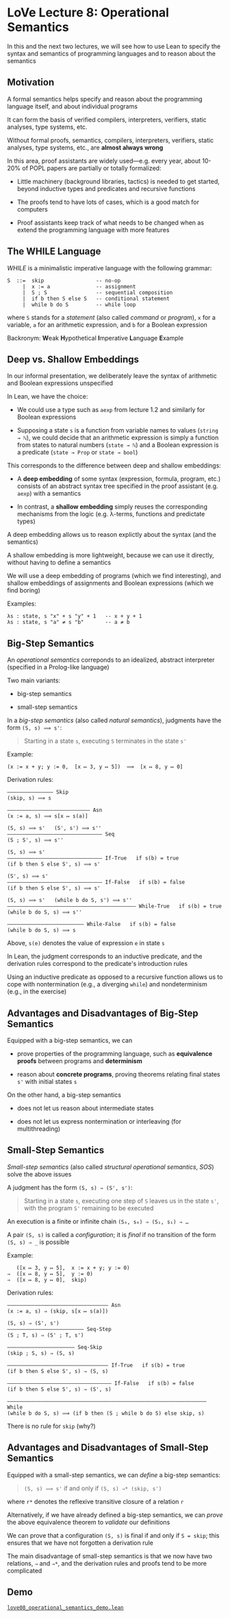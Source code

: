 # LoVe Lecture 8: Operational Semantics

In this and the next two lectures, we will see how to use Lean to specify the syntax and semantics of programming languages and to reason about the semantics


## Motivation

A formal semantics helps specify and reason about the programming language itself, and about individual programs

It can form the basis of verified compilers, interpreters, verifiers, static analyses, type systems, etc.

Without formal proofs, semantics, compilers, interpreters, verifiers, static analyses, type systems, etc., are **almost always wrong**

In this area, proof assistants are widely used—e.g. every year, about 10-20% of POPL papers are partially or totally formalized:

* Little machinery (background libraries, tactics) is needed to get started, beyond inductive types and predicates and recursive functions

* The proofs tend to have lots of cases, which is a good match for computers

* Proof assistants keep track of what needs to be changed when as extend the programming language with more features


## The WHILE Language

_WHILE_ is a minimalistic imperative language with the following grammar:

    S  ::=  skip                 -- no-op
         |  x := a               -- assignment
         |  S ; S                -- sequential composition
         |  if b then S else S   -- conditional statement
         |  while b do S         -- while loop

where `S` stands for a _statement_ (also called _command_ or _program_), `x` for a variable, `a` for an arithmetic expression, and `b` for a Boolean expression

Backronym: **W**eak **H**ypothetical **I**mperative **L**anguage **E**xample


## Deep vs. Shallow Embeddings

In our informal presentation, we deliberately leave the syntax of arithmetic and Boolean expressions unspecified

In Lean, we have the choice:

* We could use a type such as `aexp` from lecture 1.2 and similarly for Boolean expressions

* Supposing a state `s` is a function from variable names to values (`string → ℕ`), we could decide that an arithmetic expression is simply a function from states to natural numbers (`state → ℕ`) and a Boolean expression is a predicate (`state → Prop` or `state → bool`)

This corresponds to the difference between deep and shallow embeddings:

* A **deep embedding** of some syntax (expression, formula, program, etc.) consists of an abstract syntax tree specified in the proof assistant (e.g. `aexp`) with a semantics

* In contrast, a **shallow embedding** simply reuses the corresponding mechanisms from the logic (e.g. λ-terms, functions and predictate types)

A deep embedding allows us to reason explictly about the syntax (and the semantics)

A shallow embedding is more lightweight, because we can use it directly, without having to define a semantics

We will use a deep embedding of programs (which we find interesting), and shallow embeddings of assignments and Boolean expressions (which we find boring)

Examples:

    λs : state, s "x" + s "y" + 1   -- x + y + 1
    λs : state, s "a" ≠ s "b"       -- a ≠ b


## Big-Step Semantics

An _operational semantics_ correponds to an idealized, abstract interpreter (specified in a Prolog-like language)

Two main variants:

* big-step semantics

* small-step semantics

In a _big-step semantics_ (also called _natural semantics_), judgments have the form `(S, s) ⟹ s'`:

> Starting in a state `s`, executing `S` terminates in the state `s'`

Example:

    (x := x + y; y := 0,  [x ↦ 3, y ↦ 5])  ⟹  [x ↦ 8, y ↦ 0]

Derivation rules:

    ——————————————— Skip
    (skip, s) ⟹ s

    ——————————————————————————— Asn
    (x := a, s) ⟹ s[x ↦ s(a)]

    (S, s) ⟹ s'   (S', s') ⟹ s''
    ——————————————————————————————— Seq
    (S ; S', s) ⟹ s''

    (S, s) ⟹ s'
    ——————————————————————————————— If-True   if s(b) = true
    (if b then S else S', s) ⟹ s'

    (S', s) ⟹ s'
    ——————————————————————————————— If-False   if s(b) = false
    (if b then S else S', s) ⟹ s'

    (S, s) ⟹ s'   (while b do S, s') ⟹ s''
    —————————————————————————————————————————— While-True   if s(b) = true
    (while b do S, s) ⟹ s''

    ————————————————————————— While-False   if s(b) = false
    (while b do S, s) ⟹ s

Above, `s(e)` denotes the value of expression `e` in state `s`

In Lean, the judgment corresponds to an inductive predicate, and the derivation rules correspond to the predicate's introduction rules

Using an inductive predicate as opposed to a recursive function allows us to cope with nontermination (e.g., a diverging `while`) and nondeterminism (e.g., in the exercise)


## Advantages and Disadvantages of Big-Step Semantics

Equipped with a big-step semantics, we can

* prove properties of the programming language, such as **equivalence proofs** between programs and **determinism**

* reason about **concrete programs**, proving theorems relating final states `s'` with initial states `s`

On the other hand, a big-step semantics

* does not let us reason about intermediate states

* does not let us express nontermination or interleaving (for multithreading)


## Small-Step Semantics

_Small-step semantics_ (also called _structural operational semantics_, _SOS_) solve the above issues

A judgment has the form `(S, s) ⇒ (S', s')`:

> Starting in a state `s`, executing one step of `S` leaves us in the state `s'`, with the program `S'` remaining to be executed

An execution is a finite or infinite chain `(S₀, s₀) ⇒ (S₁, s₁) ⇒ …`

A pair `(S, s)` is called a _configuration_; it is _final_ if no transition of the form `(S, s) ⇒ _` is possible

Example:

       ([x ↦ 3, y ↦ 5],  x := x + y; y := 0)
    ⇒  ([x ↦ 8, y ↦ 5],  y := 0)
    ⇒  ([x ↦ 8, y ↦ 0],  skip)

Derivation rules:

    ————————————————————————————————— Asn
    (x := a, s) ⇒ (skip, s[x ↦ s(a)])

    (S, s) ⇒ (S', s')
    ————————————————————————— Seq-Step
    (S ; T, s) ⇒ (S' ; T, s')

    —————————————————————— Seq-Skip
    (skip ; S, s) ⇒ (S, s)

    ————————————————————————————————— If-True   if s(b) = true
    (if b then S else S', s) ⇒ (S, s)

    —————————————————————————————————— If-False   if s(b) = false
    (if b then S else S', s) ⇒ (S', s)

    ————————————————————————————————————————————————————————————————— While
    (while b do S, s) ⟹ (if b then (S ; while b do S) else skip, s)

There is no rule for `skip` (why?)


## Advantages and Disadvantages of Small-Step Semantics

Equipped with a small-step semantics, we can _define_ a big-step semantics:

> `(S, s) ⟹ s'` if and only if `(S, s) ⇒* (skip, s')`

where `r*` denotes the reflexive transitive closure of a relation `r`

Alternatively, if we have already defined a big-step semantics, we can _prove_ the above equivalence theorem to _validate_ our definitions

We can prove that a configuration `(S, s)` is final if and only if `S = skip`; this ensures that we have not forgotten a derivation rule

The main disadvantage of small-step semantics is that we now have two relations, `⇒` and `⇒*`, and the derivation rules and proofs tend to be more complicated


## Demo

[`love08_operational_semantics_demo.lean`](../lean/love08_operational_semantics_demo.lean)
